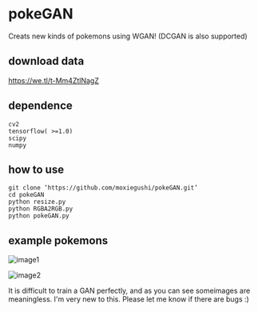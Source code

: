 # pokeGAN
Creats new kinds of pokemons using WGAN! (DCGAN is also supported)

## download data 

https://we.tl/t-Mm4ZtlNagZ

## dependence
```
cv2
tensorflow( >=1.0)
scipy
numpy
```
## how to use
```
git clone ‘https://github.com/moxiegushi/pokeGAN.git’
cd pokeGAN
python resize.py
python RGBA2RGB.py
python pokeGAN.py
```
## example pokemons
![image1](https://github.com/moxiegushi/pokeGAN/raw/master/images/Notes_1500532347861.jpeg)

![image2](https://github.com/moxiegushi/pokeGAN/raw/master/images/Notes_1500532371830.jpeg)

It is difficult to train a GAN perfectly, and as you can see someimages are meaningless.
I'm very new to this. Please let me know if there are bugs :)
